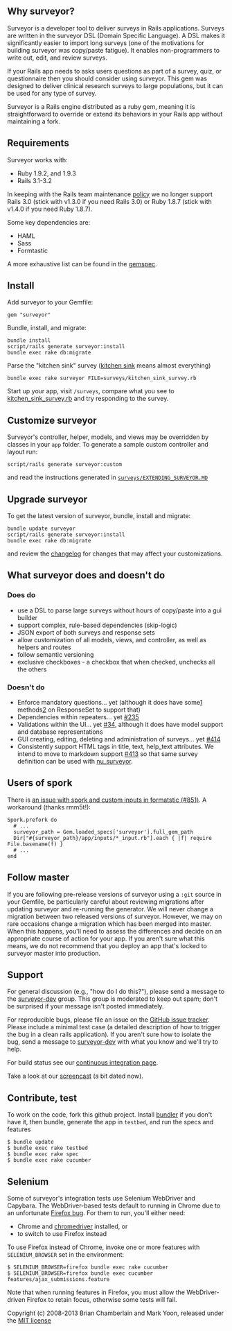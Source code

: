 ## Why surveyor?

Surveyor is a developer tool to deliver surveys in Rails applications.
Surveys are written in the surveyor DSL (Domain Specific
Language). A DSL makes it significantly easier to import long surveys
(one of the motivations for building surveyor was copy/paste fatigue).
It enables non-programmers to write out, edit, and review surveys.

If your Rails app needs to asks users questions as part of a survey, quiz,
or questionnaire then you should consider using surveyor. This gem was
designed to deliver clinical research surveys to large populations,
but it can be used for any type of survey.

Surveyor is a Rails engine distributed as a ruby gem, meaning it is
straightforward to override or extend its behaviors in your Rails app
without maintaining a fork.

## Requirements

Surveyor works with:

* Ruby 1.9.2, and 1.9.3
* Rails 3.1-3.2

In keeping with the Rails team maintenance [policy] we no longer support Rails 3.0 (stick with v1.3.0 if you need Rails 3.0) or Ruby 1.8.7 (stick with v1.4.0 if you need Ruby 1.8.7).

Some key dependencies are:

* HAML
* Sass
* Formtastic

A more exhaustive list can be found in the [gemspec][].

[gemspec]: https://github.com/NUBIC/surveyor/blob/master/surveyor.gemspec
[policy]: http://weblog.rubyonrails.org/2013/2/24/maintenance-policy-for-ruby-on-rails/

## Install

Add surveyor to your Gemfile:

    gem "surveyor"

Bundle, install, and migrate:

    bundle install
    script/rails generate surveyor:install
    bundle exec rake db:migrate

Parse the "kitchen sink" survey ([kitchen sink](http://en.wiktionary.org/wiki/everything_but_the_kitchen_sink) means almost everything)

    bundle exec rake surveyor FILE=surveys/kitchen_sink_survey.rb

Start up your app, visit `/surveys`, compare what you see to [kitchen\_sink\_survey.rb][kitchensink] and try responding to the survey.

[kitchensink]: http://github.com/NUBIC/surveyor/blob/master/lib/generators/surveyor/templates/surveys/kitchen_sink_survey.rb

## Customize surveyor

Surveyor's controller, helper, models, and views may be overridden by classes in your `app` folder. To generate a sample custom controller and layout run:

    script/rails generate surveyor:custom

and read the instructions generated in [`surveys/EXTENDING_SURVEYOR.MD`][extending]

[extending]: https://github.com/NUBIC/surveyor/blob/master/lib/generators/surveyor/templates/surveys/EXTENDING_SURVEYOR.md

## Upgrade surveyor

To get the latest version of surveyor, bundle, install and migrate:

    bundle update surveyor
    script/rails generate surveyor:install
    bundle exec rake db:migrate

and review the [changelog][] for changes that may affect your customizations.

[changelog]: https://github.com/NUBIC/surveyor/blob/master/CHANGELOG.md

## What surveyor does and doesn't do

### Does do
* use a DSL to parse large surveys without hours of copy/paste into a gui builder
* support complex, rule-based dependencies (skip-logic)
* JSON export of both surveys and response sets
* allow customization of all models, views, and controller, as well as helpers and routes
* follow semantic versioning
* exclusive checkboxes - a checkbox that when checked, unchecks all the others

### Doesn't do
* Enforce mandatory questions... yet (although it does have some[1] methods[2] on ResponseSet to support that)
* Dependencies within repeaters... yet [#235](http://github.com/NUBIC/surveyor/issues/235)
* Validations within the UI... yet [#34](http://github.com/NUBIC/surveyor/issues/34), although it does have model support and database representations
* GUI creating, editing, deleting and administration of surveys... yet [#414](http://github.com/NUBIC/surveyor/issues/414)
* Consistently support HTML tags in title, text, help_text attributes. We intend to move to markdown support [#413](http://github.com/NUBIC/surveyor/issues/413) so that same survey definition can be used with [nu_surveyor](http://github.com/NUBIC/nu_surveyor).

[1]: http://github.com/NUBIC/surveyor/blob/master/lib/surveyor/models/response_set_methods.rb#L94
[2]: http://github.com/NUBIC/surveyor/blob/master/lib/surveyor/models/response_set_methods.rb#L97


## Users of spork

There is [an issue with spork and custom inputs in formatstic (#851)][851]. A workaround (thanks rmm5t!):

    Spork.prefork do
      # ...
      surveyor_path = Gem.loaded_specs['surveyor'].full_gem_path
      Dir["#{surveyor_path}/app/inputs/*_input.rb"].each { |f| require File.basename(f) }
      # ...
    end

[851]: https://github.com/justinfrench/formtastic/issues/851

## Follow master

If you are following pre-release versions of surveyor using a `:git`
source in your Gemfile, be particularly careful about reviewing migrations after
updating surveyor and re-running the generator. We will never change a migration
between two released versions of surveyor. However, we may on rare occasions
change a migration which has been merged into master. When this happens, you'll
need to assess the differences and decide on an appropriate course of action for
your app. If you aren't sure what this means, we do not recommend that you deploy an app
that's locked to surveyor master into production.

## Support

For general discussion (e.g., "how do I do this?"), please send a message to the
[surveyor-dev][] group. This group is moderated to keep out spam; don't be
surprised if your message isn't posted immediately.

For reproducible bugs, please file an issue on the [GitHub issue tracker][issues].
Please include a minimal test case (a detailed description of
how to trigger the bug in a clean rails application). If you aren't sure how to
isolate the bug, send a message to [surveyor-dev][] with what you know and we'll
try to help.

For build status see our [continuous integration page][ci].

Take a look at our [screencast][] (a bit dated now).

[surveyor-dev]: https://groups.google.com/group/surveyor-dev
[issues]: https://github.com/NUBIC/surveyor/issues
[ci]:https://public-ci.nubic.northwestern.edu/job/surveyor/
[screencast]:http://vimeo.com/7051279

## Contribute, test

To work on the code, fork this github project. Install [bundler][] if
you don't have it, then bundle, generate the app in `testbed`, and run the specs and features

    $ bundle update
    $ bundle exec rake testbed
    $ bundle exec rake spec
    $ bundle exec rake cucumber

[bundler]: http://gembundler.com/

## Selenium

Some of surveyor's integration tests use Selenium WebDriver and Capybara. The
WebDriver-based tests default to running in Chrome due to an unfortunate
[Firefox bug][FF566671]. For them to run, you'll either need:

* Chrome and [chromedriver][] installed, or
* to switch to use Firefox instead

To use Firefox instead of Chrome, invoke one or more features with
`SELENIUM_BROWSER` set in the environment:

    $ SELENIUM_BROWSER=firefox bundle exec rake cucumber
    $ SELENIUM_BROWSER=firefox bundle exec cucumber features/ajax_submissions.feature

Note that when running features in Firefox, you must allow the WebDriver-driven
Firefox to retain focus, otherwise some tests will fail.

[FF566671]: https://bugzilla.mozilla.org/show_bug.cgi?id=566671
[chromedriver]: http://code.google.com/p/selenium/wiki/ChromeDriver

Copyright (c) 2008-2013 Brian Chamberlain and Mark Yoon, released under the [MIT license][mit]

[mit]: https://github.com/NUBIC/surveyor/blob/master/MIT-LICENSE
